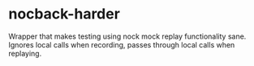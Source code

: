 # nocback-harder

Wrapper that makes testing using nock mock replay functionality sane. Ignores local calls when recording, passes through local calls when replaying.
